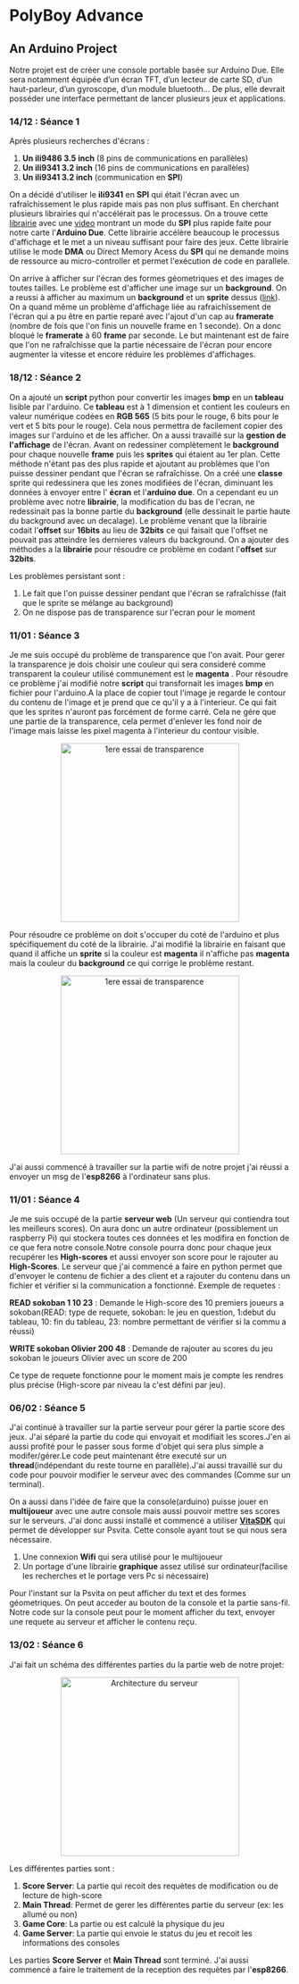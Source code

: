 # PolyBoy Advance
## An Arduino Project
Notre projet est de créer une console portable basée sur Arduino Due. Elle sera notamment équipée d’un écran TFT, d’un lecteur de carte SD, d’un haut-parleur, d’un gyroscope, d’un module bluetooth… De plus, elle devrait posséder une interface permettant de lancer plusieurs jeux et applications.

### 14/12 : Séance 1
Après plusieurs recherches d'écrans :

1. **Un ili9486 3.5 inch** (8 pins de communications en parallèles)
2. **Un ili9341 3.2 inch** (16 pins de communications en parallèles)
3. **Un ili9341 3.2 inch** (communication en **SPI**)


On a décidé d'utiliser le **ili9341** en **SPI** qui était l'écran avec un rafraîchissement le plus rapide mais pas non plus suffisant. En cherchant plusieurs librairies qui n'accélérait pas le processus. On a trouve cette [librairie](https://github.com/marekburiak/ILI9341_due) avec une [video](https://www.youtube.com/watch?v=vnEwzN14BsU) montrant un mode du **SPI** plus rapide faite pour notre carte l'**Arduino Due**. Cette librairie accélère beaucoup le processus d'affichage et le met a un niveau suffisant pour faire des jeux. Cette librairie utilise le mode **DMA** ou Direct Memory Acess du **SPI** qui ne demande moins de ressource au micro-controller et permet l'exécution de code en parallele.

On arrive à afficher sur l'écran des formes géometriques et des images de toutes tailles. Le problème est d'afficher une image sur un **background**. On a reussi à afficher au maximum un **background** et un **sprite** dessus ([link](https://www.youtube.com/watch?v=tJE1cOGFOp4&feature=youtu.be)).
On a quand même un problème d'affichage liée au rafraichîssement de l'écran qui a pu être en partie reparé avec l'ajout d'un cap au **framerate** (nombre de fois que l'on finis un nouvelle frame en 1 seconde). On a donc bloqué le **framerate** à 60 **frame** par seconde. Le but maintenant est de faire que l'on ne rafraîchisse que la partie nécessaire de l'écran pour encore augmenter la vitesse et encore réduire les problèmes d'affichages.

### 18/12 : Séance 2

On a ajouté un **script** python pour convertir les images **bmp** en un **tableau** lisible par l'arduino. Ce **tableau** est à 1 dimension et contient les couleurs en valeur numérique codées en **RGB 565** (5 bits pour le rouge, 6 bits pour le vert et 5 bits pour le rouge). Cela nous permettra de facilement copier des images sur l'arduino et de les afficher. On a aussi travaillé sur la **gestion de l'affichage** de l'écran. Avant on redessiner complètement le **background** pour chaque nouvelle **frame** puis les **sprites** qui étaient au 1er plan. Cette méthode n'étant pas des plus rapide et ajoutant au problèmes que l'on puisse dessiner pendant que l'écran se rafraîchisse.  On a créé une **classe** sprite qui redessinera que les zones modifiées de l'écran, diminuant les données à envoyer entre l' **écran** et l'**arduino due**. On a cependant eu un problème avec notre **librairie**, la modification du bas de l'ecran, ne redessinait pas la bonne partie du **background** (elle dessinait le partie haute du background avec un decalage).  Le problème venant que la librairie codait l'**offset** sur **16bits** au lieu de **32bits** ce qui faisait que l'offset ne pouvait  pas atteindre les dernieres valeurs du background. On a ajouter des méthodes a la **librairie** pour résoudre ce problème en codant l'**offset** sur **32bits**.

Les problèmes persistant sont :

1. Le fait que l'on puisse dessiner pendant que l'écran se rafraîchisse (fait que le sprite se mélange au background)
2. On ne dispose pas de transparence sur l'ecran pour le moment

### 11/01 : Séance 3

Je me suis occupé du problème de transparence que l'on avait. Pour gerer la transparence je dois choisir une couleur qui sera consideré comme transparent la couleur utilisé communement est le **magenta** . Pour résoudre ce problème j'ai modifié notre **script** qui transfornait les images **bmp** en fichier pour l'arduino.A la place de copier tout l'image je regarde le contour du contenu de l'image et je prend que ce qu'il y a à l'interieur. Ce qui fait que les sprites n'auront pas forcément de forme carré. Cela ne gére que une partie de la transparence, cela permet d'enlever les fond noir de l'image mais laisse les pixel magenta à l'interieur du contour visible.

<p align="center">
  <img src="https://raw.githubusercontent.com/ThePolyBoy/PolyBoy/master/Rapports/Olivier%20Doussaud/images/tranparence_1.jpg" alt="1ere essai de transparence"  width="320px"/>
</p>

Pour résoudre ce problème on doit s'occuper du coté de l'arduino et plus spécifiquement du coté de la librairie. J'ai modifié la librairie en faisant que quand il affiche un **sprite** si la couleur est **magenta** il n'affiche pas **magenta** mais la couleur du **background** ce qui corrige le problème restant.

<p align="center">
  <img src="https://raw.githubusercontent.com/ThePolyBoy/PolyBoy/master/Rapports/Olivier%20Doussaud/images/tranparence_3.jpg" alt="1ere essai de transparence"  width="320px"/>
</p>

J'ai aussi commencé à travailler sur la partie wifi de notre projet j'ai réussi a envoyer un msg de l'**esp8266** à l'ordinateur sans plus.


### 11/01 : Séance 4

Je me suis occupé de la partie **serveur web** (Un serveur qui contiendra tout les meilleurs scores). On aura donc un autre ordinateur (possiblement un raspberry Pi) qui stockera toutes ces données et les modifira en fonction de ce que fera notre console.Notre console pourra donc pour chaque jeux recupérer les **High-scores** et aussi envoyer son score pour le rajouter au **High-Scores**. Le serveur que j'ai commencé a faire en python permet que d'envoyer le contenu de fichier a des client et a rajouter du contenu dans un fichier et vérifier si la communication a fonctionné.
Exemple de requetes :

**READ sokoban 1 10 23** : Demande le High-score des 10 premiers joueurs a sokoban(READ: type de requete, sokoban: le jeu en question, 1:debut du tableau, 10: fin du tableau, 23: nombre permettant de vérifier si la commu a réussi)

**WRITE sokoban Olivier 200 48** : Demande de rajouter au scores du jeu sokoban le joueurs Olivier avec un score de 200

Ce type de requete fonctionne pour le moment mais je compte les rendres plus précise (High-score par niveau la c'est défini par jeu).

### 06/02 : Séance 5

J'ai continué à travailler sur la partie serveur pour gérer la partie score des jeux. J'ai séparé la partie du code qui envoyait et modifiait les scores.J'en ai aussi profité pour le passer sous forme d'objet qui sera plus simple a modifer/gérer.Le code peut maintenant être executé sur un **thread**(indépendant du reste tourne en parallèle).J'ai aussi travaillé sur du code pour pouvoir modifier le serveur avec des commandes (Comme sur un terminal).

On a aussi dans l'idée de faire que la console(arduino) puisse jouer en **multijoueur** avec une autre console mais aussi pouvoir mettre ses scores sur le serveurs. J'ai donc aussi installé et commencé a utiliser **[VitaSDK](https://vitasdk.org/)** qui permet de développer sur Psvita. Cette console ayant tout se qui nous sera nécessaire.

1. Une connexion **Wifi** qui sera utilisé pour le multijoueur
2. Un portage d'une librairie **graphique** assez utilisé sur ordinateur(facilise les recherches et le portage vers Pc si nécessaire)

Pour l'instant sur la Psvita on peut afficher du text et des formes géometriques. On peut acceder au bouton de la console et la partie sans-fil. Notre code sur la console peut pour le moment afficher du text, envoyer une requete au serveur et afficher le contenu reçu.

### 13/02 : Séance 6

J'ai fait un schéma des différentes parties du la partie web de notre projet:
<p align="center">
  <img src="https://raw.githubusercontent.com/ThePolyBoy/PolyBoy/master/Rapports/Olivier%20Doussaud/images/Server_Scheme.png" alt="Architecture du serveur"  width="320px"/>
</p>

Les différentes parties sont :
1. **Score Server**: La partie qui recoit des requètes de modification ou de lecture de high-score
2. **Main Thread**: Permet de gerer les différentes partie du serveur (ex: les allumé ou non)
3. **Game Core**: La partie ou est calculé la physique du jeu
4. **Game Server**: La partie qui envoie le status du jeu et recoit les informations des consoles

Les parties **Score Server** et **Main Thread** sont terminé. J'ai aussi commencé a faire le traitement de la reception des requètes par l'**esp8266**.
